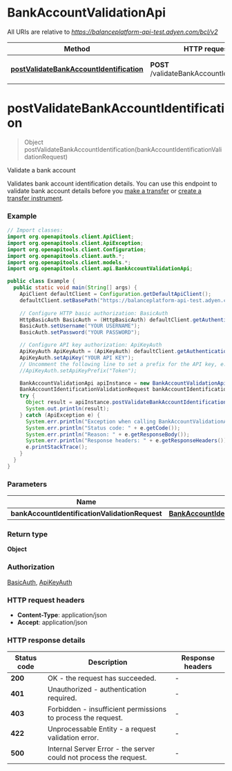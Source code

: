 # BankAccountValidationApi

All URIs are relative to *https://balanceplatform-api-test.adyen.com/bcl/v2*

| Method | HTTP request | Description |
|------------- | ------------- | -------------|
| [**postValidateBankAccountIdentification**](BankAccountValidationApi.md#postValidateBankAccountIdentification) | **POST** /validateBankAccountIdentification | Validate a bank account |


<a id="postValidateBankAccountIdentification"></a>
# **postValidateBankAccountIdentification**
> Object postValidateBankAccountIdentification(bankAccountIdentificationValidationRequest)

Validate a bank account

Validates bank account identification details. You can use this endpoint to validate bank account details before you [make a transfer](https://docs.adyen.com/api-explorer/transfers/latest/post/transfers) or [create a transfer instrument](https://docs.adyen.com/api-explorer/legalentity/latest/post/transferInstruments).

### Example
```java
// Import classes:
import org.openapitools.client.ApiClient;
import org.openapitools.client.ApiException;
import org.openapitools.client.Configuration;
import org.openapitools.client.auth.*;
import org.openapitools.client.models.*;
import org.openapitools.client.api.BankAccountValidationApi;

public class Example {
  public static void main(String[] args) {
    ApiClient defaultClient = Configuration.getDefaultApiClient();
    defaultClient.setBasePath("https://balanceplatform-api-test.adyen.com/bcl/v2");
    
    // Configure HTTP basic authorization: BasicAuth
    HttpBasicAuth BasicAuth = (HttpBasicAuth) defaultClient.getAuthentication("BasicAuth");
    BasicAuth.setUsername("YOUR USERNAME");
    BasicAuth.setPassword("YOUR PASSWORD");

    // Configure API key authorization: ApiKeyAuth
    ApiKeyAuth ApiKeyAuth = (ApiKeyAuth) defaultClient.getAuthentication("ApiKeyAuth");
    ApiKeyAuth.setApiKey("YOUR API KEY");
    // Uncomment the following line to set a prefix for the API key, e.g. "Token" (defaults to null)
    //ApiKeyAuth.setApiKeyPrefix("Token");

    BankAccountValidationApi apiInstance = new BankAccountValidationApi(defaultClient);
    BankAccountIdentificationValidationRequest bankAccountIdentificationValidationRequest = new BankAccountIdentificationValidationRequest(); // BankAccountIdentificationValidationRequest | 
    try {
      Object result = apiInstance.postValidateBankAccountIdentification(bankAccountIdentificationValidationRequest);
      System.out.println(result);
    } catch (ApiException e) {
      System.err.println("Exception when calling BankAccountValidationApi#postValidateBankAccountIdentification");
      System.err.println("Status code: " + e.getCode());
      System.err.println("Reason: " + e.getResponseBody());
      System.err.println("Response headers: " + e.getResponseHeaders());
      e.printStackTrace();
    }
  }
}
```

### Parameters

| Name | Type | Description  | Notes |
|------------- | ------------- | ------------- | -------------|
| **bankAccountIdentificationValidationRequest** | [**BankAccountIdentificationValidationRequest**](BankAccountIdentificationValidationRequest.md)|  | [optional] |

### Return type

**Object**

### Authorization

[BasicAuth](../README.md#BasicAuth), [ApiKeyAuth](../README.md#ApiKeyAuth)

### HTTP request headers

 - **Content-Type**: application/json
 - **Accept**: application/json

### HTTP response details
| Status code | Description | Response headers |
|-------------|-------------|------------------|
| **200** | OK - the request has succeeded. |  -  |
| **401** | Unauthorized - authentication required. |  -  |
| **403** | Forbidden - insufficient permissions to process the request. |  -  |
| **422** | Unprocessable Entity - a request validation error. |  -  |
| **500** | Internal Server Error - the server could not process the request. |  -  |

